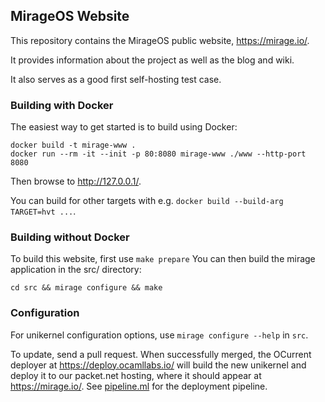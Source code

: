 ## MirageOS Website

This repository contains the MirageOS public website, <https://mirage.io/>.

It provides information about the project as well as the blog and wiki.

It also serves as a good first self-hosting test case.

### Building with Docker

The easiest way to get started is to build using Docker:

```
docker build -t mirage-www .
docker run --rm -it --init -p 80:8080 mirage-www ./www --http-port 8080
```

Then browse to <http://127.0.0.1/>.

You can build for other targets with e.g. `docker build --build-arg TARGET=hvt ...`.

### Building without Docker

To build this website, first use `make prepare`
You can then build the mirage application in the src/ directory:
```
cd src && mirage configure && make
```

### Configuration

For unikernel configuration options, use `mirage configure --help` in `src`.

To update, send a pull request. When successfully merged, the OCurrent deployer
at <https://deploy.ocamllabs.io/> will build the new unikernel and deploy it
to our packet.net hosting, where it should appear at <https://mirage.io/>.
See [pipeline.ml](https://github.com/ocurrent/ocurrent-deployer/blob/master/src/pipeline.ml)
for the deployment pipeline.

